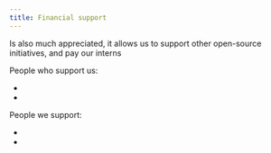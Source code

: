 ```yaml
---
title: Financial support
---
```


Is also much appreciated, it allows us to support other open-source initiatives, and pay our interns

People who support us:

-
-

People we support:

- 
- 